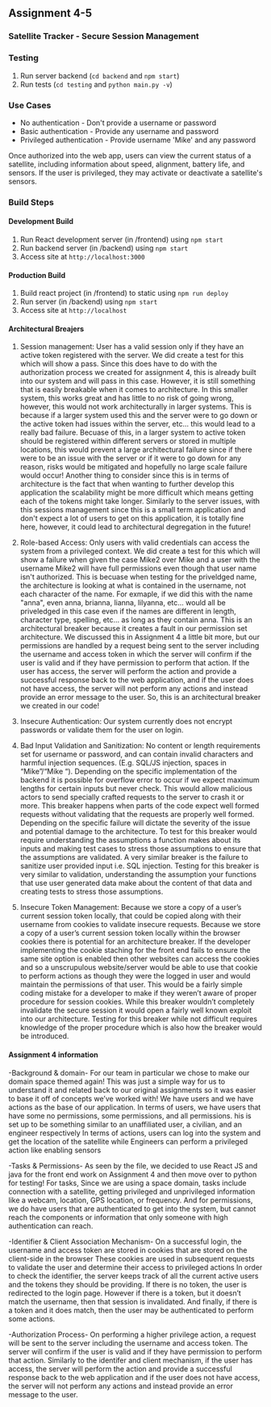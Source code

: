 ## Assignment 4-5
### Satellite Tracker - Secure Session Management

### Testing
1. Run server backend (`cd backend` and `npm start`)
2. Run tests (`cd testing` and `python main.py -v`)

### Use Cases
- No authentication - Don't provide a username or password
- Basic authentication - Provide any username and password
- Privileged  authentication - Provide username 'Mike' and any password

Once authorized into the web app, users can view the current status of a satellite, including information about speed, alignment, battery life, and sensors. If the user is privileged, they may activate or deactivate a satellite's sensors.

### Build Steps

#### Development Build
1. Run React development server (in /frontend) using `npm start`
2. Run backend server (in /backend) using `npm start`
3. Access site at `http://localhost:3000`

#### Production Build
1. Build react project (in /frontend) to static using `npm run deploy`
2. Run server (in /backend) using `npm start`
3. Access site at `http://localhost`


#### Architectural Breajers
1. Session management: User has a valid session only if they have an active token registered with the server. We did create a test for this which will show a pass. Since this does have to do with the authorization process we created for assignment 4, this is already built into our system and will pass in this case. However, it is still something that is easily breakable when it comes to architecture.  In this smaller system, this works great and has little to no risk of going wrong, however, this would not work architecturally in larger systems. This is because if a larger system used this and the server were to go down or the active token
had issues within the server, etc... this would lead to a really bad failure. Becuase of this, in a larger system to active token
should be registered within different servers or stored in multiple locations, this would prevent a large architectural failure since
if there were to be an issue with the server or if it were to go down for any reason, risks would be mitigated and hopefully no 
large scale failure would occur! Another thing to consider since this is in terms of architecture is the fact that when wanting to
further develop this application the scalability might be more difficult which means getting each of the tokens might take longer.
Similarly to the server issues, with this sessions management since this is a small term application and don't expect a lot of 
users to get on this application, it is totally fine here, however, it could lead to architectural degregation in the future!

2. Role-based Access: Only users with valid credentials can access the system from a privileged context. We did create
a test for this which will show a failure when given the case Mike2 over Mike and a user with the username Mike2 will have
full permissions even though that user name isn't authorized. This is becuase when testing for the priveldged name, the 
architecture is looking at what is contained in the username, not each character of the name. For exmaple, if we did this with
the name "anna", even anna, brianna, lianna, lilyanna, etc... would all be priveledged in this case even if the names are 
different in length, character type, spelling, etc... as long as they contain anna. This is an architectural breaker because
it creates a fault in our permission set architecture. We discussed this in Assignment 4 a little bit more, but our permissions
are handled by a request being sent to the server including the username and access token in which the server will confirm if 
the user is valid and if they have permission to perform that action. If the user has access, the server will perform the action 
and provide a successful response back to the web application, and if the user does not have access, the server will not perform any actions and instead provide an error message to the user. So, this is an architectural breaker we created in our code!


3. Insecure Authentication: Our system currently does not encrypt passwords or validate them for the user on login.

4. Bad Input Validation and Sanitization: No content or length requirements set for username or password, and can contain invalid characters and harmful injection sequences. (E.g. SQL/JS injection, spaces in “Mike”/“Mike “). Depending on the specific implementation of the backend it is possible for overflow error to occur if we expect maximum lengths for certain inputs but never check. This would allow malicious actors to send specially crafted requests to the server to crash it or more. This breaker happens when parts of the code expect well formed requests without validating that the requests are properly well formed. Depending on the specific failure will dictate the severity of the issue and potential damage to the architecture. To test for this breaker would require understanding the assumptions a function makes about its inputs and making test cases to stress those assumptions to ensure that the assumptions are validated. A very similar breaker is the failure to sanitize user provided input i.e. SQL injection. Testing for this breaker is very similar to validation, understanding the assumption your functions that use user generated data make about the content of that data and creating tests to stress those assumptions. 

5. Insecure Token Management: Because we store a copy of a user’s current session token locally, that could be copied along with their username from cookies to validate insecure requests. Because we store a copy of a user’s current session token locally within the browser cookies there is potential for an architecture breaker. If the developer implementing the cookie staching for the front end fails to ensure the same site option is enabled then other websites can access the cookies and so a unscrupulous website/server would be able to use that cookie to perform actions as though they were the logged in user and would maintain the permissions of that user. This would be a fairly simple coding mistake for a developer to make if they weren’t aware of proper procedure for session cookies. While this breaker wouldn’t completely invalidate the secure session it would open a fairly well known exploit into our architecture. Testing for this breaker while not difficult requires knowledge of the proper procedure which is also how the breaker would be introduced.

#### Assignment 4 information

-Background & domain-
For our team in particular we chose to make our domain space themed again! This was just a simple way for us to understand it and related back to our original assignments so it was easier to base it off of concepts we’ve worked with! We have users and we have actions as the base of our application. In terms of users, we have users that have some no permissions, some permissions, and all permissions. his is set up to be something similar to an unaffiliated user, a civilian, and an engineer respectively 
In terms of actions, users can log into the system and get the location of the satellite while Engineers can perform a privileged action like enabling sensors

-Tasks & Permissions-
As seen by the file, we decided to use React JS and java for the front end work on Assignment 4 and then move over to python for 
testing! 
For tasks, Since we are using a space domain, tasks include connection with a satellite, getting privileged and unprivileged information like a webcam, location, GPS location, or frequency. And for permissions, we do have users that are authenticated to get into the system, but cannot reach the components or information that only someone with high authentication can reach.

-Identifier & Client Association Mechanism-
On a successful login, the username and access token are stored in cookies that are stored on the client-side in the browser
These cookies are used in subsequent requests to validate the user and determine their access to privileged actions
In order to check the identifier, the server keeps track of all the current active users and the tokens they should be providing.
If there is no token, the user is redirected to the login page. However if there is a token, but it doesn’t match the username, then that session is invalidated. And finally, if there is a token and it does match, then the user may be authenticated to perform some actions.

-Authorization Process-
On performing a higher privilege action, a request will be sent to the server including the username and access token. The server will confirm if the user is valid and if they have permission to perform that action. Similarly to the identifer and client 
mechanism, if the user has access, the server will perform the action and provide a successful response back to the web application
and if the user does not have access, the server will not perform any actions and instead provide an error message to the user.





